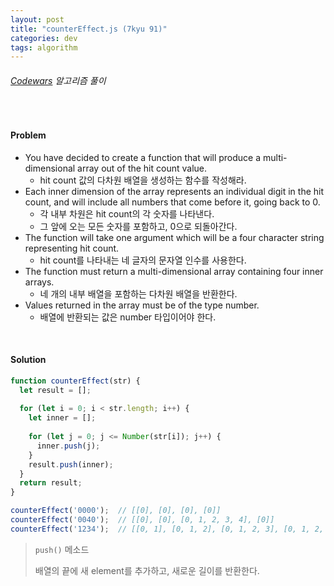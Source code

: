 ```yaml
---
layout: post
title: "counterEffect.js (7kyu 91)"
categories: dev
tags: algorithm
---
```


###### [Codewars](https://www.codewars.com) 알고리즘 풀이

<br>

#### Problem

- You have decided to create a function that will produce a multi-dimensional array out of the hit count value.
  - hit count 값의 다차원 배열을 생성하는 함수를 작성해라.
- Each inner dimension of the array represents an individual digit in the hit count, and will include all numbers that come before it, going back to 0.
  - 각 내부 차원은 hit count의 각 숫자를 나타낸다.
  - 그 앞에 오는 모든 숫자를 포함하고, 0으로 되돌아간다.
- The function will take one argument which will be a four character string representing hit count.
  - hit count를 나타내는 네 글자의 문자열 인수를 사용한다.
- The function must return a multi-dimensional array containing four inner arrays.
  - 네 개의 내부 배열을 포함하는 다차원 배열을 반환한다.
- Values returned in the array must be of the type number.
  - 배열에 반환되는 값은 number 타입이어야 한다.

<br>

#### Solution

```js
function counterEffect(str) {
  let result = [];
  
  for (let i = 0; i < str.length; i++) {
    let inner = [];
    
    for (let j = 0; j <= Number(str[i]); j++) {
      inner.push(j);
    }
    result.push(inner);
  }
  return result;
}

counterEffect('0000');	// [[0], [0], [0], [0]]
counterEffect('0040');	// [[0], [0], [0, 1, 2, 3, 4], [0]]
counterEffect('1234');	// [[0, 1], [0, 1, 2], [0, 1, 2, 3], [0, 1, 2, 3, 4]]
```

> `push()` 메소드
>
> 배열의 끝에 새 element를 추가하고, 새로운 길이를 반환한다.

<br>